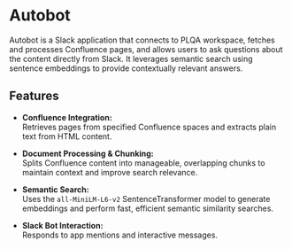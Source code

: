 # Autobot

Autobot is a Slack application that connects to PLQA workspace, fetches and processes Confluence pages, and allows users to ask questions about the content directly from Slack. It leverages semantic search using sentence embeddings to provide contextually relevant answers.

## Features

- **Confluence Integration:**  
  Retrieves pages from specified Confluence spaces and extracts plain text from HTML content.

- **Document Processing & Chunking:**  
  Splits Confluence content into manageable, overlapping chunks to maintain context and improve search relevance.

- **Semantic Search:**  
  Uses the `all-MiniLM-L6-v2` SentenceTransformer model to generate embeddings and perform fast, efficient semantic similarity searches.

- **Slack Bot Interaction:**  
  Responds to app mentions and interactive messages.
